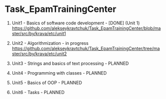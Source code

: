 # Task_EpamTrainingCenter

1. Unit1 - Basics of software code development - [DONE]
(Unit 1)
https://github.com/alekseykravtchuk/Task_EpamTrainingCenter/blob/master/src/by/krava/etc/unit1

2. Unit2 - Algorithmization - in progress
https://github.com/alekseykravtchuk/Task_EpamTrainingCenter/tree/master/src/by/krava/etc/unit2

3. Unit3 - Strings and basics of text processing - PLANNED

4. Unit4 - Programming with classes - PLANNED

5. Unit5 - Basics of OOP - PLANNED

6. Unit6 - Tasks - PLANNED
